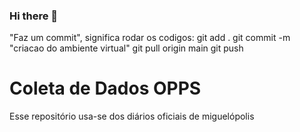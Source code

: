 ### Hi there 👋
"Faz um commit", significa rodar os codigos:
git add .
git commit -m "criacao do ambiente virtual"
git pull origin main
git push

# Coleta de Dados OPPS

Esse repositório usa-se dos diários oficiais de miguelópolis 